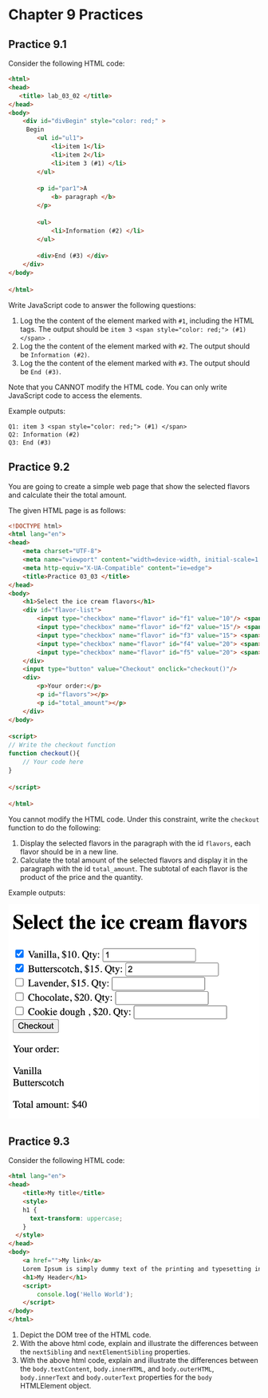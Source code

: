# Chapter 9 Practices 

## Practice 9.1

Consider the following HTML code:

```html
<html>
<head>
   <title> lab_03_02 </title>
</head>
<body>
    <div id="divBegin" style="color: red;" >
     Begin
        <ul id="ul1">
            <li>item 1</li>
            <li>item 2</li>
            <li>item 3 (#1) </li>
        </ul>

        <p id="par1">A
            <b> paragraph </b>
        </p>

        <ul>
            <li>Information (#2) </li>
        </ul>

        <div>End (#3) </div>
    </div>
</body>

</html>
```

Write JavaScript code to answer the following questions:

1. Log the the content of the element marked with `#1`, including the HTML tags. The output should be `item 3 <span style="color: red;"> (#1) </span> `.
2. Log the the content of the element marked with `#2`. The output should be `Information (#2)`.
3. Log the the content of the element marked with `#3`. The output should be `End (#3)`.

Note that you CANNOT modify the HTML code. You can only write JavaScript code to access the elements.

Example outputs:

```
Q1: item 3 <span style="color: red;"> (#1) </span> 
Q2: Information (#2)
Q3: End (#3) 
```

## Practice 9.2

You are going to create a simple web page that show the selected flavors and calculate their the total amount. 

The given HTML page is as follows:

```html
<!DOCTYPE html>
<html lang="en">
<head>
    <meta charset="UTF-8">
    <meta name="viewport" content="width=device-width, initial-scale=1.0">
    <meta http-equiv="X-UA-Compatible" content="ie=edge">
    <title>Practice 03_03 </title>
</head>
<body>
    <h1>Select the ice cream flavors</h1>
    <div id="flavor-list">
        <input type="checkbox" name="flavor" id="f1" value="10"/> <span>Vanilla</span>, $10. Qty: <input type="text" value="1" /> <br>
        <input type="checkbox" name="flavor" id="f2" value="15"/> <span>Butterscotch</span>, $15. Qty: <input type="text" value="1"/> <br>
        <input type="checkbox" name="flavor" id="f3" value="15"> <span>Lavender</span>, $15. Qty: <input type="text" value="1"/> <br>
        <input type="checkbox" name="flavor" id="f4" value="20"> <span>Chocolate</span>, $20. Qty: <input type="text" value="1"/> <br>
        <input type="checkbox" name="flavor" id="f5" value="20"> <span>Cookie dough</span> , $20. Qty: <input type="text" value="1"/> <br>
    </div>
    <input type="button" value="Checkout" onclick="checkout()"/>
    <div>
        <p>Your order:</p>
        <p id="flavors"></p>
        <p id="total_amount"></p>
    </div>
</body>

<script>
// Write the checkout function
function checkout(){
    // Your code here
}

</script>

</html>
```

You cannot modify the HTML code. Under this constraint, write the `checkout` function to do the following:
1. Display the selected flavors in the paragraph with the id `flavors`, each flavor should be in a new line.
2. Calculate the total amount of the selected flavors and display it in the paragraph with the id `total_amount`. The subtotal of each flavor is the product of the price and the quantity.

Example outputs:

![](img/24-08-24-15-10-15.png)

## Practice 9.3

Consider the following HTML code:

```html
<html lang="en">
<head>
    <title>My title</title>
    <style>
    h1 {
      text-transform: uppercase;
    }
  </style>
</head>
<body>
    <a href="">My link</a>
    Lorem Ipsum is simply dummy text of the printing and typesetting industry.
    <h1>My Header</h1>
    <script>
        console.log('Hello World');
    </script>
</body>
</html>
```

1. Depict the DOM tree of the HTML code.
2. With the above html code, explain and illustrate the differences between the `nextSibling` and `nextElementSibling` properties.
3. With the above html code, explain and illustrate the differences between the `body.textContent`, `body.innerHTML`, and `body.outerHTML`, `body.innerText` and `body.outerText` properties for the `body` HTMLElement object. 
